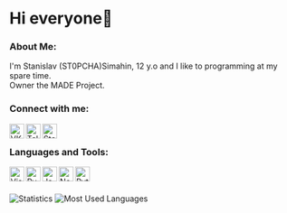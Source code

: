 # Hi everyone👋

### About Me:
I'm Stanislav (ST0PCHA)Simahin, 12 y.o and I like to programming at my spare time.<br>
Owner the MADE Project.<br>

### Connect with me:

<a href="https://vk.com/st0pcha">
  <img align="left" alt="VK" width="26px" src="https://gspics.org/images/2021/04/01/0ClfnN.png" />
</a>
<a href="https://t.me/st0pcha">
<img align="left" alt="Telegram" width="26px" src="https://gspics.org/images/2021/04/01/0CljIs.png" />
</a>
<a href="https://steamcommunity.com/id/st0p_04ka">
<img align="left" alt="Steam" width="26px" src="https://gspics.org/images/2021/04/01/0ClzjK.png" />
</a>

<br />

### Languages and Tools:
<img align="left" alt="Visual Studio Code" width="26px" src="https://i.imgur.com/LwSdAlE.png" />
<img align="left" alt="PyCharm" width="26px" src="https://gspics.org/images/2021/04/01/0Cl7Ya.png" />
<img align="left" alt="JavaScript" width="26px" src="https://i.imgur.com/3u1wzwE.png" />
<img align="left" alt="Node.JS" width="26px" src="https://i.imgur.com/tYLFZBh.png" /> 
<img align="left" alt="Python" width="26px" src="https://i.imgur.com/4pIzF9V.png" />

<br />
<br />

![Statistics](https://github-readme-stats.vercel.app/api?username=St0pcha&show_icons=true&theme=dark)
![Most Used Languages](https://github-readme-stats.vercel.app/api/top-langs/?username=St0pcha&layout=compact&langs_count=16&theme=dark)
